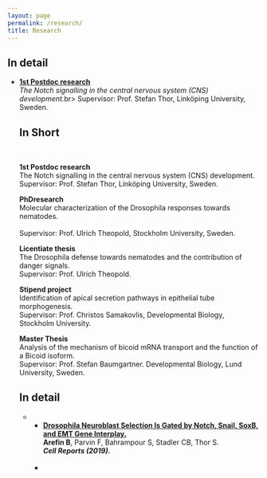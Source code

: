 ```yaml
---
layout: page
permalink: /research/
title: Research
---
```

<h2>In detail</h2>

		
<ul>
	<li>
		<a href="1st Postdoc research">	<b>1st Postdoc research</b></a><br><i>The Notch signalling in the central nervous system (CNS) development.</i>br>
		Supervisor: Prof. Stefan Thor, Linköping University, Sweden.



<h2>In Short</h2><br>

<b>1st Postdoc research</b><br>
The Notch signalling in the central nervous system (CNS) development. 
<br>Supervisor: Prof. Stefan Thor, Linköping University, Sweden.<br>

<b>PhDresearch</b><br>
Molecular characterization of the Drosophila responses towards nematodes.  
<br>Supervisor: Prof. Ulrich Theopold, Stockholm University, Sweden.<br> 

<b>Licentiate thesis</b><br>
The Drosophila defense towards nematodes and the contribution of danger signals. 
<br>Supervisor: Prof. Ulrich Theopold.


<b>Stipend project</b><br> 
Identification of apical secretion pathways in epithelial tube morphogenesis.
<br> Supervisor: Prof. Christos Samakovlis, Developmental Biology, Stockholm University. 

<b>Master Thesis</b><br> 
Analysis of the mechanism of bicoid mRNA transport and the function of a Bicoid isoform. 
<br> Supervisor: Prof. Stefan Baumgartner. Developmental Biology, Lund University, Sweden.   


<h2>In detail</h2>
<ul>
	<li>
		
<ul>
	<li>
		<a href="https://www.ncbi.nlm.nih.gov/pubmed/31825841">	<b>Drosophila Neuroblast Selection Is Gated by Notch, Snail, SoxB, and EMT Gene Interplay.</b></a><br><b>Arefin B</b>, Parvin F, Bahrampour S, Stadler CB, Thor S.<br><i>
		<b>Cell Reports (2019).</b></i>
  
  </li><br>
	<li>
